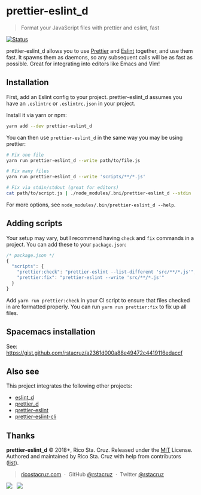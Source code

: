 # prettier-eslint_d

> Format your JavaScript files with prettier and eslint, fast

[![Status](https://travis-ci.org/rstacruz/prettier-eslint_d.svg?branch=master)](https://travis-ci.org/rstacruz/prettier-eslint_d "See test builds")

prettier-eslint_d allows you to use [Prettier](https://prettier.io) and [Eslint](https://eslint.org) together, and use them fast. It spawns them as daemons, so any subsequent calls will be as fast as possible. Great for integrating into editors like Emacs and Vim!

## Installation

First, add an Eslint config to your project. prettier-eslint_d assumes you have an `.eslintrc` or `.eslintrc.json` in your project.

Install it via yarn or npm:

```bash
yarn add --dev prettier-eslint_d
```

You can then use `prettier-eslint_d` in the same way you may be using prettier:

```bash
# Fix one file
yarn run prettier-eslint_d --write path/to/file.js

# Fix many files
yarn run prettier-eslint_d --write 'scripts/**/*.js'

# Fix via stdin/stdout (great for editors)
cat path/to/script.js | ./node_modules/.bni/prettier-eslint_d --stdin
```

For more options, see `node_modules/.bin/prettier-eslint_d --help`.

## Adding scripts

Your setup may vary, but I recommend having `check` and `fix` commands in a project. You can add these to your `package.json`:

```js
/* package.json */
{
  "scripts": {
    "prettier:check": "prettier-eslint --list-different 'src/**/*.js'",
    "prettier:fix": "prettier-eslint --write 'src/**/*.js'"
  }
}
```

Add `yarn run prettier:check` in your CI script to ensure that files checked in are formatted properly. You can run `yarn run prettier:fix` to fix up all files.

## Spacemacs installation

See: <https://gist.github.com/rstacruz/a2361d000a88e49472c4419116edaccf>

## Also see

This project integrates the following other projects:

- [eslint_d](https://yarn.pm/eslint_d)
- [prettier_d](https://yarn.pm/prettier_d)
- [prettier-eslint](https://yarn.pm/prettier-eslint)
- [prettier-eslint-cli](https://yarn.pm/prettier-eslint-cli)

## Thanks

**prettier-eslint_d** © 2018+, Rico Sta. Cruz. Released under the [MIT] License.<br>
Authored and maintained by Rico Sta. Cruz with help from contributors ([list][contributors]).

> [ricostacruz.com](http://ricostacruz.com) &nbsp;&middot;&nbsp;
> GitHub [@rstacruz](https://github.com/rstacruz) &nbsp;&middot;&nbsp;
> Twitter [@rstacruz](https://twitter.com/rstacruz)

[![](https://img.shields.io/github/followers/rstacruz.svg?style=social&label=@rstacruz)](https://github.com/rstacruz) &nbsp;
[![](https://img.shields.io/twitter/follow/rstacruz.svg?style=social&label=@rstacruz)](https://twitter.com/rstacruz)

[MIT]: http://mit-license.org/
[contributors]: https://github.com/rstacruz/prettier-eslint_d/contributors
